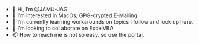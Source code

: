 - 👋 Hi, I’m @JAMU-JAG
- 👀 I’m interested in MacOs, GPG-crypted E-Mailing
- 🌱 I’m currently learning workarounds on topics I follow and look up  here.
- 💞️ I’m looking to collaborate on ExcelVBA
- 📫 How to reach me is not so easy. so use the portal.

<!---
JAMU-JAG/JAMU-JAG is a ✨ special ✨ repository because its `README.md` (this file) appears on your GitHub profile.
You can click the Preview link to take a look at your changes.
--->
